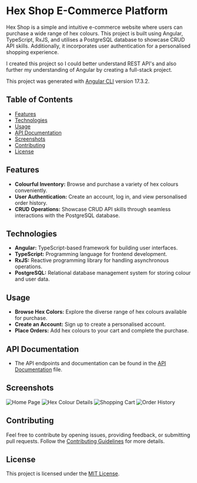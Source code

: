 # Hex Shop E-Commerce Platform

Hex Shop is a simple and intuitive e-commerce website where users can purchase a wide range of hex colours. This project is built using Angular, TypeScript, RxJS, and utilises a PostgreSQL database to showcase CRUD API skills. Additionally, it incorporates user authentication for a personalised shopping experience.

I created this project so I could better understand REST API's and also further my understanding of Angular by creating a full-stack project.

This project was generated with [Angular CLI](https://github.com/angular/angular-cli) version 17.3.2.

## Table of Contents

- [Features](#features)
- [Technologies](#technologies)
- [Usage](#usage)
- [API Documentation](#api-documentation)
- [Screenshots](#screenshots)
- [Contributing](#contributing)
- [License](#license)

## Features

- **Colourful Inventory:** Browse and purchase a variety of hex colours conveniently.
- **User Authentication:** Create an account, log in, and view personalised order history.
- **CRUD Operations:** Showcase CRUD API skills through seamless interactions with the PostgreSQL database.

## Technologies

- **Angular:** TypeScript-based framework for building user interfaces.
- **TypeScript:** Programming language for frontend development.
- **RxJS:** Reactive programming library for handling asynchronous operations.
- **PostgreSQL:** Relational database management system for storing colour and user data.

## Usage

- **Browse Hex Colors:** Explore the diverse range of hex colours available for purchase.
- **Create an Account:** Sign up to create a personalised account.
- **Place Orders:** Add hex colours to your cart and complete the purchase.

## API Documentation

- The API endpoints and documentation can be found in the [API Documentation](./docs/api-documentation.md) file.

## Screenshots

![Home Page](./screenshots/home.png)
![Hex Colour Details](./screenshots/hex-colour-details.png)
![Shopping Cart](./screenshots/shopping-cart.png)
![Order History](./screenshots/order-history.png)

## Contributing

Feel free to contribute by opening issues, providing feedback, or submitting pull requests. Follow the [Contributing Guidelines](./CONTRIBUTING.md) for more details.

## License

This project is licensed under the [MIT License](./LICENSE).
